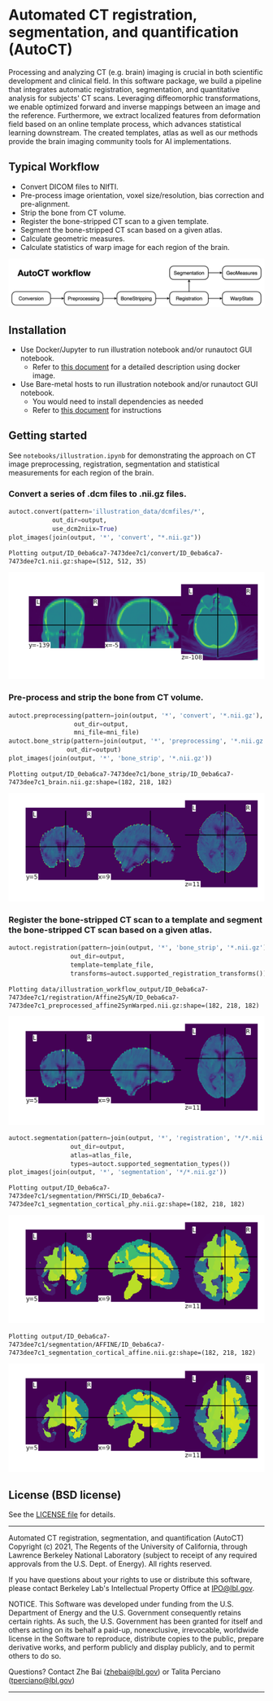 # Automated CT registration, segmentation, and quantification (AutoCT)

Processing and analyzing CT (e.g. brain) imaging is crucial in both 
scientific 
development and clinical field. In this software package, we build a 
pipeline that integrates automatic registration, segmentation, and 
quantitative analysis for subjects' CT scans. Leveraging diffeomorphic transformations, we enable optimized forward and inverse mappings between an image and the reference. Furthermore, we extract localized features from deformation field based on an online template process, which advances statistical learning downstream. The created templates, atlas as well as our methods provide the brain imaging community tools for AI implementations.     

## Typical Workflow
- Convert DICOM files to NIfTI.
- Pre-process image orientation, voxel size/resolution, bias correction and pre-alignment.
- Strip the bone from CT volume.
- Register the bone-stripped CT scan to a given template.
- Segment the bone-stripped CT scan based on a given atlas.
- Calculate geometric measures.
- Calculate statistics of warp image for each region of the brain.

![png](docs/flowchart.png)

## Installation
   - Use Docker/Jupyter to run illustration notebook and/or runautoct GUI notebook.
      - Refer to [this document](./docs/docker.md) for a detailed description using docker image.
   - Use Bare-metal hosts to run illustration notebook and/or runautoct GUI notebook.
      - You would need to install dependencies as needed
      - Refer to [this document](./docs/baremetal.md) for instructions

## Getting started

See `notebooks/illustration.ipynb` for demonstrating the approach on CT image preprocessing, registration, segmentation and statistical measurements for each region of the brain. 

### Convert a series of .dcm files to .nii.gz files.


```python
autoct.convert(pattern='illustration_data/dcmfiles/*',
            out_dir=output, 
            use_dcm2niix=True)
plot_images(join(output, '*', 'convert', "*.nii.gz"))
```

    Plotting output/ID_0eba6ca7-7473dee7c1/convert/ID_0eba6ca7-7473dee7c1.nii.gz:shape=(512, 512, 35)



    
![png](docs/output_original.png)
    


### Pre-process and strip the bone from CT volume.


```python
autoct.preprocessing(pattern=join(output, '*', 'convert', '*.nii.gz'), 
                  out_dir=output,
                  mni_file=mni_file)
autoct.bone_strip(pattern=join(output, '*', 'preprocessing', '*.nii.gz'),
                out_dir=output)
plot_images(join(output, '*', 'bone_strip', '*.nii.gz'))
```

    Plotting output/ID_0eba6ca7-7473dee7c1/bone_strip/ID_0eba6ca7-7473dee7c1_brain.nii.gz:shape=(182, 218, 182)



    
![png](docs/output_bonestrip.png)
    


### Register the bone-stripped CT scan to a template and segment the bone-stripped CT scan based on a given atlas.


```python
autoct.registration(pattern=join(output, '*', 'bone_strip', '*.nii.gz'), 
                 out_dir=output, 
                 template=template_file,
                 transforms=autoct.supported_registration_transforms())
```
    Plotting data/illustration_workflow_output/ID_0eba6ca7-7473dee7c1/registration/Affine2SyN/ID_0eba6ca7-7473dee7c1_preprocessed_affine2SynWarped.nii.gz:shape=(182, 218, 182)
    
    
![png](docs/output_warped.png)

    
```python
autoct.segmentation(pattern=join(output, '*', 'registration', '*/*.nii.gz'), 
                 out_dir=output, 
                 atlas=atlas_file,
                 types=autoct.supported_segmentation_types())
plot_images(join(output, '*', 'segmentation', '*/*.nii.gz'))
```

    Plotting output/ID_0eba6ca7-7473dee7c1/segmentation/PHYSCi/ID_0eba6ca7-7473dee7c1_segmentation_cortical_phy.nii.gz:shape=(182, 218, 182)

    
![png](docs/output_seg_phy.png)
    


    Plotting output/ID_0eba6ca7-7473dee7c1/segmentation/AFFINE/ID_0eba6ca7-7473dee7c1_segmentation_cortical_affine.nii.gz:shape=(182, 218, 182)



    
![png](docs/output_seg_aff.png)
    
## License (BSD license)
See the [LICENSE file](LICENSE) for details.

****************************

Automated CT registration, segmentation, and quantification (AutoCT) 
Copyright (c) 2021, The Regents of the University of California,
through Lawrence Berkeley National Laboratory (subject to receipt of
any required approvals from the U.S. Dept. of Energy). All rights reserved.

If you have questions about your rights to use or distribute this software,
please contact Berkeley Lab's Intellectual Property Office at
IPO@lbl.gov.

NOTICE.  This Software was developed under funding from the U.S. Department
of Energy and the U.S. Government consequently retains certain rights.  As
such, the U.S. Government has been granted for itself and others acting on
its behalf a paid-up, nonexclusive, irrevocable, worldwide license in the
Software to reproduce, distribute copies to the public, prepare derivative 
works, and perform publicly and display publicly, and to permit others to do so.

Questions? Contact Zhe Bai (zhebai@lbl.gov) or Talita Perciano (tperciano@lbl.gov)
****************************
